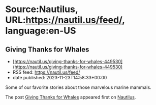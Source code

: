 # Source:Nautilus, URL:https://nautil.us/feed/, language:en-US

## Giving Thanks for Whales
 - [https://nautil.us/giving-thanks-for-whales-449530](https://nautil.us/giving-thanks-for-whales-449530)
 - RSS feed: https://nautil.us/feed/
 - date published: 2023-11-23T14:58:33+00:00

<p>Some of our favorite stories about those marvelous marine mammals.</p>
<p>The post <a href="https://nautil.us/giving-thanks-for-whales-449530/">Giving Thanks for Whales</a> appeared first on <a href="https://nautil.us">Nautilus</a>.</p>

